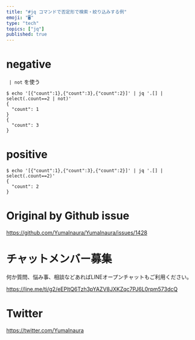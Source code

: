```yaml
---
title: "#jq コマンドで否定形で検索・絞り込みする例"
emoji: "🖥"
type: "tech"
topics: ["jq"]
published: true
---
```


# negative

` | not` を使う

```
$ echo '[{"count":1},{"count":3},{"count":2}]' | jq '.[] | select(.count==2 | not)'
{
  "count": 1
}
{
  "count": 3
}

```

# positive 
```
$ echo '[{"count":1},{"count":3},{"count":2}]' | jq '.[] | select(.count==2)'
{
  "count": 2
}
```


# Original by Github issue

https://github.com/YumaInaura/YumaInaura/issues/1428








<!-- Update From Qiita API -->

# チャットメンバー募集


何か質問、悩み事、相談などあればLINEオープンチャットもご利用ください。

https://line.me/ti/g2/eEPltQ6Tzh3pYAZV8JXKZqc7PJ6L0rpm573dcQ





# Twitter


https://twitter.com/YumaInaura


<!-- Update From Qiita API -->


